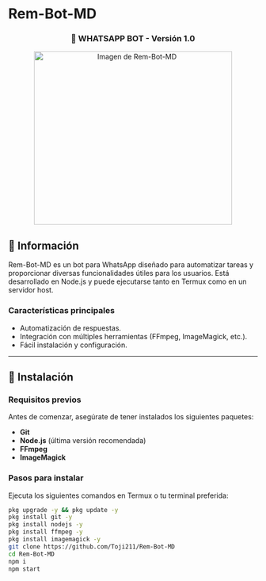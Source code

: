 # Rem-Bot-MD

<h3 align="center">🤖 WHATSAPP BOT - Versión 1.0</h3>
<p align="center">
    <img src="https://www.wallpaperbetter.com/es/search?q=rem"alt="Imagen de Rem-Bot-MD" width="400" height="350">
</p>

## 📝 Información
Rem-Bot-MD es un bot para WhatsApp diseñado para automatizar tareas y proporcionar diversas funcionalidades útiles para los usuarios. 
Está desarrollado en Node.js y puede ejecutarse tanto en Termux como en un servidor host.

### Características principales
- Automatización de respuestas.
- Integración con múltiples herramientas (FFmpeg, ImageMagick, etc.).
- Fácil instalación y configuración.

---

## 🚀 Instalación

### Requisitos previos
Antes de comenzar, asegúrate de tener instalados los siguientes paquetes:
- **Git**
- **Node.js** (última versión recomendada)
- **FFmpeg**
- **ImageMagick**

### Pasos para instalar
Ejecuta los siguientes comandos en Termux o tu terminal preferida:

```bash
pkg upgrade -y && pkg update -y
pkg install git -y
pkg install nodejs -y
pkg install ffmpeg -y
pkg install imagemagick -y
git clone https://github.com/Toji211/Rem-Bot-MD
cd Rem-Bot-MD
npm i
npm start


